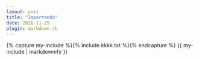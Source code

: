 ```yaml
---
layout: post
title: "Importando"
date: 2016-11-25
plugin: markdown.rb
---
```


<div class="tab">
    {% capture my-include %}{% include kkkk.txt %}{% endcapture %}
    {{ my-include | markdownify }}
</div>
